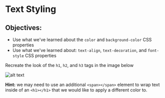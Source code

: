<h1>Text Styling</h1>

<h2>Objectives:</h2>
<ul>
  <li>Use what we've learned about the <code>color</code> and <code>background-color</code> CSS properties</li>
  <li>Use what we've learned about: <code>text-align</code>, <code>text-decoration</code>, and <code>font-style</code> CSS properties</li>
</ul>
<p>Recreate the look of the <code>h1</code>, <code>h2</code>, and <code>h3</code> tags in the image below</p>

![alt text](https://github.com/alirabah93/Coding-Dojo/blob/master/WEB-FUNDAMENTALS/css/Text-Styling/wireframe.jpg?raw=true)

<p><strong>Hint:</strong> we may need to use an additional <code>&lt;span&gt;&lt;/span&gt;</code> element to wrap text inside of an <code>&lt;h1&gt;&lt;/h1&gt;</code> that we would like to apply a different color to.</p>
